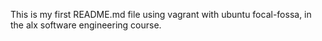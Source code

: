 This is my first README.md file using vagrant with ubuntu focal-fossa, in the alx software engineering course.
